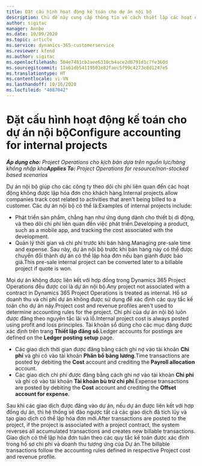 ```yaml
---
title: Đặt cấu hình hoạt động kế toán cho dự án nội bộ
description: Chủ đề này cung cấp thông tin về cách thiết lập các hoạt động kế toán cho dự án nội bộ trong Project Operations.
author: sigitac
manager: Annbe
ms.date: 10/09/2020
ms.topic: article
ms.service: dynamics-365-customerservice
ms.reviewer: kfend
ms.author: sigitac
ms.openlocfilehash: 504e7481cb2aee6310cb4ace2d0791d1c7fe360d
ms.sourcegitcommit: 11a61db54119503e82faec5f99c4273e8d1247e5
ms.translationtype: HT
ms.contentlocale: vi-VN
ms.lasthandoff: 10/16/2020
ms.locfileid: "4087042"
---
```

# <a name="configure-accounting-for-internal-projects"></a><span data-ttu-id="3403d-103">Đặt cấu hình hoạt động kế toán cho dự án nội bộ</span><span class="sxs-lookup"><span data-stu-id="3403d-103">Configure accounting for internal projects</span></span>

<span data-ttu-id="3403d-104">_**Áp dụng cho:** Project Operations cho kịch bản dựa trên nguồn lực/hàng không nhập kho_</span><span class="sxs-lookup"><span data-stu-id="3403d-104">_**Applies To:** Project Operations for resource/non-stocked based scenarios_</span></span>

<span data-ttu-id="3403d-105">Dự án nội bộ giúp cho các công ty theo dõi chi phí liên quan đến các hoạt động không được lập hóa đơn cho khách hàng.</span><span class="sxs-lookup"><span data-stu-id="3403d-105">Internal projects allow companies track cost related to activities that aren't being billed to a customer.</span></span> <span data-ttu-id="3403d-106">Các dự án nội bộ có thể là:</span><span class="sxs-lookup"><span data-stu-id="3403d-106">Examples of internal projects include:</span></span>

- <span data-ttu-id="3403d-107">Phát triển sản phẩm, chẳng hạn như ứng dụng dành cho thiết bị di động, và theo dõi chi phí liên quan đến việc phát triển.</span><span class="sxs-lookup"><span data-stu-id="3403d-107">Developing a product, such as a mobile app, and tracking the cost associated with the development.</span></span>
- <span data-ttu-id="3403d-108">Quản lý thời gian và chi phí trước khi bán hàng.</span><span class="sxs-lookup"><span data-stu-id="3403d-108">Managing pre-sale time and expense.</span></span> <span data-ttu-id="3403d-109">Sau này, dự án nội bộ trước khi bán hàng này có thể được chuyển đổi thành dự án có thể lập hóa đơn nếu bạn giành được báo giá.</span><span class="sxs-lookup"><span data-stu-id="3403d-109">This pre-sale internal project can be converted later to a billable project if quote is won.</span></span>

<span data-ttu-id="3403d-110">Mọi dự án không được liên kết với hợp đồng trong Dynamics 365 Project Operations đều được coi là dự án nội bộ.</span><span class="sxs-lookup"><span data-stu-id="3403d-110">Any project not associated with a contract in Dynamics 365 Project Operations is treated as internal.</span></span> <span data-ttu-id="3403d-111">Hồ sơ doanh thu và chi phí dự án không được sử dụng để xác định các quy tắc kế toán cho dự án này.</span><span class="sxs-lookup"><span data-stu-id="3403d-111">Project cost and revenue profiles aren't used to determine accounting rules for the project.</span></span> <span data-ttu-id="3403d-112">Chi phí của dự án nội bộ luôn được đăng theo nguyên tắc lãi và lỗ.</span><span class="sxs-lookup"><span data-stu-id="3403d-112">Internal project cost is always posted using profit and loss principles.</span></span> <span data-ttu-id="3403d-113">Tài khoản sổ dùng cho các mục đăng được xác định trên trang **Thiết lập đăng sổ**.</span><span class="sxs-lookup"><span data-stu-id="3403d-113">Ledger accounts for postings are defined on the **Ledger posting setup** page.</span></span>

- <span data-ttu-id="3403d-114">Các giao dịch thời gian được đăng bằng cách ghi nợ vào tài khoản **Chi phí** và ghi có vào tài khoản **Phân bổ bảng lương**.</span><span class="sxs-lookup"><span data-stu-id="3403d-114">Time transactions are posted by debiting the **Cost** account and crediting the **Payroll allocation** account.</span></span>
- <span data-ttu-id="3403d-115">Các giao dịch chi phí được đăng bằng cách ghi nợ vào tài khoản **Chi phí** và ghi có vào tài khoản **Tài khoản bù trừ chi phí**.</span><span class="sxs-lookup"><span data-stu-id="3403d-115">Expense transactions are posted by debiting the **Cost** account and crediting the **Offset account for expense**.</span></span>

<span data-ttu-id="3403d-116">Sau khi các giao dịch được đăng vào dự án, nếu dự án được liên kết với hợp đồng dự án, thì hệ thống sẽ đảo ngược tất cả các giao dịch đã tích lũy và tạo giao dịch có thể lập hóa đơn mới.</span><span class="sxs-lookup"><span data-stu-id="3403d-116">After transactions are posted to the project, if the project is associated with a project contract, the system reverses all accumulated transactions and creates new billable transactions.</span></span> <span data-ttu-id="3403d-117">Giao dịch có thể lập hóa đơn tuân theo các quy tắc kế toán được xác định trong hồ sơ chi phí và doanh thu tương ứng của Dự án.</span><span class="sxs-lookup"><span data-stu-id="3403d-117">The billable transactions follow the accounting rules defined in respective Project cost and revenue profile.</span></span>


